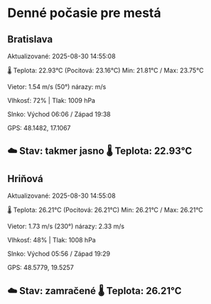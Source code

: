﻿# Denné počasie pre mestá

## Bratislava
Aktualizované: 2025-08-30 14:55:08

🌡️ Teplota: 22.93°C 
(Pocitová: 23.16°C)
Min: 21.81°C / Max: 23.75°C

Vietor: 1.54 m/s    (50°) 
nárazy:  m/s

Vlhkosť: 72% | Tlak: 1009 hPa

Slnko: Východ 06:06 / Západ 19:38

GPS: 48.1482, 17.1067

☁️ Stav: takmer jasno        🌡️ Teplota: 22.93°C
---

## Hriňová
Aktualizované: 2025-08-30 14:55:08

🌡️ Teplota: 26.21°C 
(Pocitová: 26.21°C)
Min: 26.21°C / Max: 26.21°C

Vietor: 1.73 m/s (230°)
nárazy: 2.33 m/s

Vlhkosť: 48% | Tlak: 1008 hPa

Slnko: Východ 05:56 / Západ 19:29

GPS: 48.5779, 19.5257

☁️ Stav: zamračené        🌡️ Teplota: 26.21°C
---
